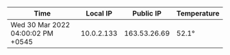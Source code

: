 | Time     | Local IP | Public IP | Temperature |
| ----------- | ----------- | ----------- | ----------- |
| Wed 30 Mar 2022 04:00:02 PM +0545      | 10.0.2.133     | 163.53.26.69  | 52.1° |
